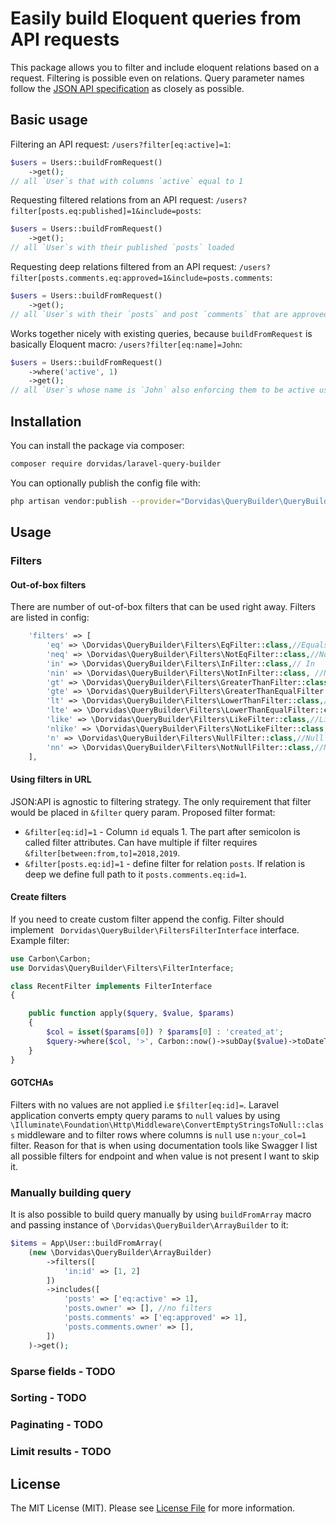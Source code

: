 # Easily build Eloquent queries from API requests

This package allows you to filter and include eloquent relations based on a request. Filtering is possible even on relations. Query parameter names follow the [JSON API specification](https://jsonapi.org/) as closely as possible.

## Basic usage

Filtering an API request: `/users?filter[eq:active]=1`:

```php
$users = Users::buildFromRequest()
    ->get();
// all `User`s that with columns `active` equal to 1
```

Requesting filtered relations from an API request: `/users?filter[posts.eq:published]=1&include=posts`:

```php
$users = Users::buildFromRequest()
    ->get();
// all `User`s with their published `posts` loaded
```

Requesting deep relations filtered from an API request: `/users?filter[posts.comments.eq:approved=1&include=posts.comments`:

```php
$users = Users::buildFromRequest()
    ->get();
// all `User`s with their `posts` and post `comments` that are approved
```

Works together nicely with existing queries, because `buildFromRequest` is basically Eloquent macro: `/users?filter[eq:name]=John`:

```php
$users = Users::buildFromRequest()
    ->where('active', 1)
    ->get();
// all `User`s whose name is `John` also enforcing them to be active users
```

## Installation

You can install the package via composer:

```bash
composer require dorvidas/laravel-query-builder
```

You can optionally publish the config file with:
```bash
php artisan vendor:publish --provider="Dorvidas\QueryBuilder\QueryBuilderServiceProvider" --tag="config"
```


## Usage

### Filters

#### Out-of-box filters

There are number of out-of-box filters that can be used right away. Filters are listed in config:
```php
    'filters' => [
        'eq' => \Dorvidas\QueryBuilder\Filters\EqFilter::class,//Equals
        'neq' => \Dorvidas\QueryBuilder\Filters\NotEqFilter::class,//Not equals
        'in' => \Dorvidas\QueryBuilder\Filters\InFilter::class,// In 
        'nin' => \Dorvidas\QueryBuilder\Filters\NotInFilter::class, //Not in
        'gt' => \Dorvidas\QueryBuilder\Filters\GreaterThanFilter::class,//Greater than
        'gte' => \Dorvidas\QueryBuilder\Filters\GreaterThanEqualFilter::class,//Greater than equals
        'lt' => \Dorvidas\QueryBuilder\Filters\LowerThanFilter::class,//Less than
        'lte' => \Dorvidas\QueryBuilder\Filters\LowerThanEqualFilter::class,//Less that equals
        'like' => \Dorvidas\QueryBuilder\Filters\LikeFilter::class,//Like
        'nlike' => \Dorvidas\QueryBuilder\Filters\NotLikeFilter::class,//Not like
        'n' => \Dorvidas\QueryBuilder\Filters\NullFilter::class,//Null
        'nn' => \Dorvidas\QueryBuilder\Filters\NotNullFilter::class,//Not null
    ],

```

#### Using filters in URL
JSON:API is agnostic to filtering strategy. The only requirement that filter would be placed in  `&filter` query param. Proposed filter format:
* `&filter[eq:id]=1` - Column `id` equals 1. The part after semicolon is called filter attributes. Can have multiple if filter requires `&filter[between:from,to]=2018,2019`. 
* `&filter[posts.eq:id]=1` - define filter for relation `posts`. If relation is deep we define full path to it `posts.comments.eq:id=1`.

#### Create filters
If you need to create custom filter append the config. Filter should implement `
Dorvidas\QueryBuilder\FiltersFilterInterface` interface. Example filter:
```php
use Carbon\Carbon;
use Dorvidas\QueryBuilder\Filters\FilterInterface;

class RecentFilter implements FilterInterface
{

    public function apply($query, $value, $params)
    {
        $col = isset($params[0]) ? $params[0] : 'created_at';
        $query->where($col, '>', Carbon::now()->subDay($value)->toDateTimeString());
    }
}
```

#### GOTCHAs
Filters with no values are not applied i.e `$filter[eq:id]=`. Laravel application converts empty query params to `null` values by using `\Illuminate\Foundation\Http\Middleware\ConvertEmptyStringsToNull::class` middleware and to filter rows where columns is `null` use `n:your_col=1` filter. Reason for that is when using documentation tools like Swagger I list all possible filters for endpoint and when value is not present I want to skip it.

### Manually building query
It is also possible to build query manually by using `buildFromArray` macro and passing instance of `\Dorvidas\QueryBuilder\ArrayBuilder` to it:
```php
$items = App\User::buildFromArray(
    (new \Dorvidas\QueryBuilder\ArrayBuilder)
        ->filters([
            'in:id' => [1, 2]
        ])
        ->includes([
            'posts' => ['eq:active' => 1],
            'posts.owner' => [], //no filters
            'posts.comments' => ['eq:approved' => 1],
            'posts.comments.owner' => [],
        ])
    )->get();
```
### Sparse fields - TODO

### Sorting - TODO

### Paginating - TODO

### Limit results - TODO

## License

The MIT License (MIT). Please see [License File](LICENSE.md) for more information.